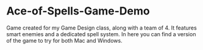 # Ace-of-Spells-Game-Demo
Game created for my Game Design class, along with a team of 4. It features smart enemies and a dedicated spell system. In here you can find a version of the game to try for both Mac and Windows.
